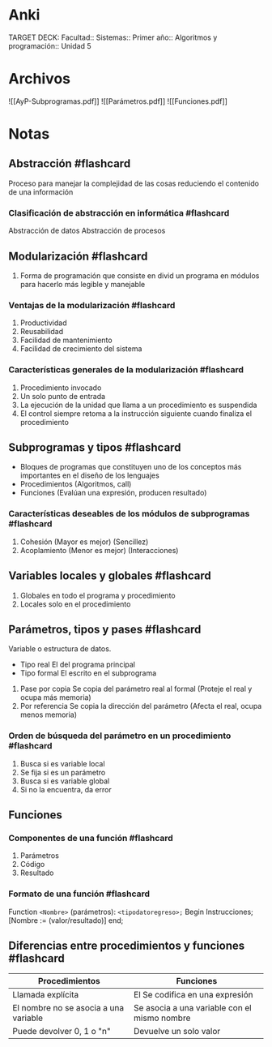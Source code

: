 # Anki
TARGET DECK: Facultad::  Sistemas:: Primer año:: Algoritmos y programación:: Unidad 5
# Archivos
![[AyP-Subprogramas.pdf]]
![[Parámetros.pdf]]
![[Funciones.pdf]]
# Notas
## Abstracción #flashcard
Proceso para manejar la complejidad de las cosas reduciendo el contenido de una información
<!--ID: 1700071104179-->


### Clasificación de abstracción en informática #flashcard
Abstracción de datos
Abstracción de procesos
<!--ID: 1700071104184-->


## Modularización #flashcard
1. Forma de programación que consiste en divid un programa en módulos para hacerlo más legible y manejable
<!--ID: 1700071104191-->


### Ventajas de la modularización #flashcard
1. Productividad
2. Reusabilidad
3. Facilidad de mantenimiento
4. Facilidad de crecimiento del sistema
<!--ID: 1700071104196-->


### Características generales de la modularización #flashcard
1. Procedimiento invocado
2. Un solo punto de entrada
3. La ejecución de la unidad que llama a un procedimiento es suspendida
4. El control siempre retoma a la instrucción siguiente cuando finaliza el procedimiento
<!--ID: 1700071104200-->


## Subprogramas y tipos #flashcard
- Bloques de programas que constituyen uno de los conceptos más importantes en el diseño de los lenguajes
- Procedimientos (Algoritmos, call)
- Funciones (Evalúan una expresión, producen resultado)
<!--ID: 1700071104208-->


### Características deseables de los módulos de subprogramas #flashcard
1. Cohesión (Mayor es mejor) (Sencillez)
2. Acoplamiento (Menor es mejor) (Interacciones)
<!--ID: 1700071104213-->


## Variables locales y globales #flashcard
1. Globales en todo el programa y procedimiento
2. Locales solo en el procedimiento
<!--ID: 1700071104216-->


## Parámetros, tipos y pases #flashcard
Variable o estructura de datos.
- Tipo real
El del programa principal
- Tipo formal
El escrito en el subprograma
1. Pase por copia
Se copia del parámetro real al formal (Proteje el real y ocupa más memoria)
2. Por referencia
Se copia la dirección del parámetro (Afecta el real, ocupa menos memoria)
<!--ID: 1700071104223-->


### Orden de búsqueda del parámetro en un procedimiento #flashcard
1. Busca si es variable local
2. Se fija si es un parámetro
3. Busca si es variable global
4. Si no la encuentra, da error
<!--ID: 1700071104227-->


## Funciones
### Componentes de una función #flashcard
1. Parámetros
2. Código
3. Resultado
<!--ID: 1700071104231-->


### Formato de una función #flashcard
Function ```<Nombre>``` (parámetros): ```<tipodatoregreso>;```
Begin
	Instrucciones;
	[Nombre := (valor/resultado)]
end;
<!--ID: 1700071104236-->


## Diferencias entre  procedimientos y funciones #flashcard
| Procedimientos                        | Funciones                                    |
| ------------------------------------- | -------------------------------------------- |
| Llamada explícita                     | El Se codifica en una expresión              |
| El nombre no se asocia a una variable | Se asocia a una variable con el mismo nombre |
| Puede devolver 0, 1 o "n"             | Devuelve un solo valor                       |
<!--ID: 1700071104241-->
